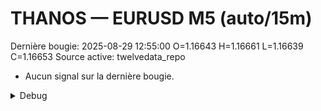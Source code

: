 # THANOS — EURUSD M5 (auto/15m)
Dernière bougie: 2025-08-29 12:55:00  O=1.16643  H=1.16661  L=1.16639  C=1.16653
Source active: twelvedata_repo

- Aucun signal sur la dernière bougie.

<details><summary>Debug</summary>

- TD_API_KEY manquant.

</details>